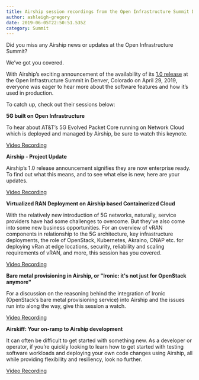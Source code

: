 ```yaml
---
title: Airship session recordings from the Open Infrastructure Summit Denver
author: ashleigh-gregory
date: 2019-06-05T22:50:51.535Z
category: Summit
---
```


Did you miss any Airship news or updates at the Open Infrastructure Summit?

We’ve got you covered.

With Airship’s exciting announcement of the availability of its [1.0 release](https://wiki.openstack.org/wiki/Airship_v1.0_Release) at the Open Infrastructure Summit in Denver, Colorado on April 29, 2019, everyone was eager to hear more about the software features and how it’s used in production.<!-- more -->

To catch up, check out their sessions below:

<b>5G built on Open Infrastructure</b>

To hear about AT&T’s 5G Evolved Packet Core running on Network Cloud which is deployed and managed by Airship, be sure to watch this keynote.

[Video Recording](https://www.openstack.org/videos/summits/denver-2019/5g-built-on-open-infrastructure)

<b>Airship - Project Update</b>

Airship’s 1.0 release announcement signifies they are now enterprise ready. To find out what this means, and to see what else is new, here are your updates.

[Video Recording](https://www.openstack.org/videos/summits/denver-2019/airship-project-update-1)

<b>Virtualized RAN Deployment on Airship based Containerized Cloud</b>

With the relatively new introduction of 5G networks, naturally, service providers have had some challenges to overcome. But they’ve also come into some new business opportunities. For an overview of vRAN components in relationship to the 5G architecture, key infrastructure deployments, the role of OpenStack, Kubernetes, Akraino, ONAP etc. for deploying vRan at edge locations, security, reliability and scaling requirements of vRAN, and more, this session has you covered.

[Video Recording](https://www.openstack.org/videos/summits/denver-2019/virtualized-ran-deployment-on-airship-based-containerized-cloud)

<b>Bare metal provisioning in Airship, or "Ironic: it's not just for OpenStack anymore"</b>

For a discussion on the reasoning behind the integration of Ironic (OpenStack’s bare metal provisioning service) into Airship and the issues run into along the way, give this session a watch.

[Video Recording](https://www.openstack.org/videos/summits/denver-2019/bare-metal-provisioning-in-airship-or-ironic-its-not-just-for-openstack-anymore)

<b>Airskiff: Your on-ramp to Airship development</b>

It can often be difficult to get started with something new. As a developer or operator, if you’re quickly looking to learn how to get started with testing software workloads and deploying your own code changes using Airship, all while providing flexibility and resiliency, look no further.

[Video Recording](https://www.openstack.org/videos/summits/denver-2019/airskiff-your-on-ramp-to-airship-development)

